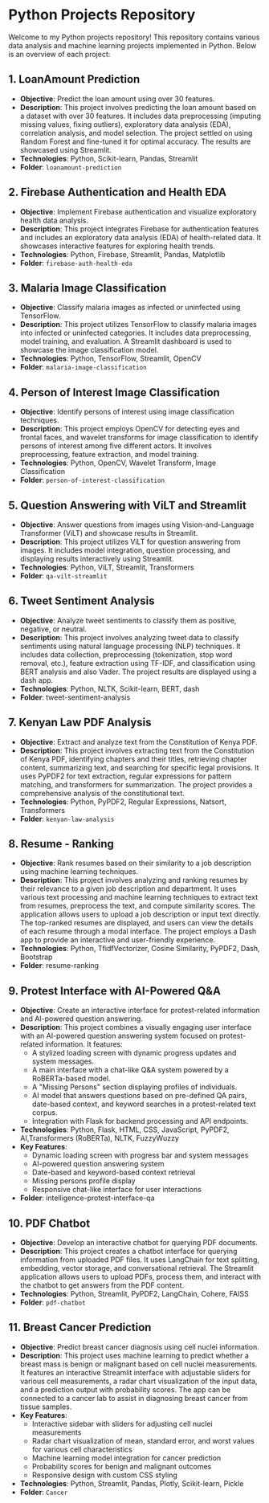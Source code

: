 # Python Projects Repository

Welcome to my Python projects repository! This repository contains various data analysis and machine learning projects implemented in Python. Below is an overview of each project:

## 1. LoanAmount Prediction

- **Objective**: Predict the loan amount using over 30 features.
- **Description**: This project involves predicting the loan amount based on a dataset with over 30 features. It includes data preprocessing (imputing missing values, fixing outliers), exploratory data analysis (EDA), correlation analysis, and model selection. The project settled on using Random Forest and fine-tuned it for optimal accuracy. The results are showcased using Streamlit.
- **Technologies**: Python, Scikit-learn, Pandas, Streamlit
- **Folder**: `loanamount-prediction`

## 2. Firebase Authentication and Health EDA

- **Objective**: Implement Firebase authentication and visualize exploratory health data analysis.
- **Description**: This project integrates Firebase for authentication features and includes an exploratory data analysis (EDA) of health-related data. It showcases interactive features for exploring health trends.
- **Technologies**: Python, Firebase, Streamlit, Pandas, Matplotlib
- **Folder**: `firebase-auth-health-eda`

## 3. Malaria Image Classification

- **Objective**: Classify malaria images as infected or uninfected using TensorFlow.
- **Description**: This project utilizes TensorFlow to classify malaria images into infected or uninfected categories. It includes data preprocessing, model training, and evaluation. A Streamlit dashboard is used to showcase the image classification model.
- **Technologies**: Python, TensorFlow, Streamlit, OpenCV
- **Folder**: `malaria-image-classification`

## 4. Person of Interest Image Classification

- **Objective**: Identify persons of interest using image classification techniques.
- **Description**: This project employs OpenCV for detecting eyes and frontal faces, and wavelet transforms for image classification to identify persons of interest among five different actors. It involves preprocessing, feature extraction, and model training.
- **Technologies**: Python, OpenCV, Wavelet Transform, Image Classification
- **Folder**: `person-of-interest-classification`

## 5. Question Answering with ViLT and Streamlit

- **Objective**: Answer questions from images using Vision-and-Language Transformer (ViLT) and showcase results in Streamlit.
- **Description**: This project utilizes ViLT for question answering from images. It includes model integration, question processing, and displaying results interactively using Streamlit.
- **Technologies**: Python, ViLT, Streamlit, Transformers
- **Folder**: `qa-vilt-streamlit`

## 6. Tweet Sentiment Analysis
- **Objective**: Analyze tweet sentiments to classify them as positive, negative, or neutral.
- **Description**: This project involves analyzing tweet data to classify sentiments using natural language processing (NLP) techniques. It includes data collection, preprocessing (tokenization, stop word removal, etc.), feature extraction using TF-IDF, and classification using BERT analysis and also Vader. The project results are displayed using a dash app.
- **Technologies**: Python, NLTK, Scikit-learn, BERT, dash
- **Folder**: tweet-sentiment-analysis

## 7. Kenyan Law PDF Analysis

- **Objective**: Extract and analyze text from the Constitution of Kenya PDF.
- **Description**: This project involves extracting text from the Constitution of Kenya PDF, identifying chapters and their titles, retrieving chapter content, summarizing text, and searching for specific legal provisions. It uses PyPDF2 for text extraction, regular expressions for pattern matching, and transformers for summarization. The project provides a comprehensive analysis of the constitutional text.
- **Technologies**: Python, PyPDF2, Regular Expressions, Natsort, Transformers
- **Folder**: `kenyan-law-analysis`


## 8. Resume - Ranking
- **Objective**: Rank resumes based on their similarity to a job description using machine learning techniques.
- **Description**: This project involves analyzing and ranking resumes by their relevance to a given job description and department. It uses various text processing and machine learning techniques to extract text from resumes, preprocess the text, and compute similarity scores. The application allows users to upload a job description or input text directly. The top-ranked resumes are displayed, and users can view the details of each resume through a modal interface. The project employs a Dash app to provide an interactive and user-friendly experience.
- **Technologies**: Python, TfidfVectorizer, Cosine Similarity, PyPDF2, Dash, Bootstrap
- **Folder**: resume-ranking

## 9. Protest Interface with AI-Powered Q&A

- **Objective**: Create an interactive interface for protest-related information and AI-powered question answering.
- **Description**: This project combines a visually engaging user interface with an AI-powered question answering system focused on protest-related information. It features:
  - A stylized loading screen with dynamic progress updates and system messages.
  - A main interface with a chat-like Q&A system powered by a RoBERTa-based model.
  - A "Missing Persons" section displaying profiles of individuals.
  - AI model that answers questions based on pre-defined QA pairs, date-based context, and keyword searches in a protest-related text corpus.
  - Integration with Flask for backend processing and API endpoints.
- **Technologies**: Python, Flask, HTML, CSS, JavaScript, PyPDF2, AI,Transformers (RoBERTa), NLTK, FuzzyWuzzy
- **Key Features**:
  - Dynamic loading screen with progress bar and system messages
  - AI-powered question answering system
  - Date-based and keyword-based context retrieval
  - Missing persons profile display
  - Responsive chat-like interface for user interactions
- **Folder**: intelligence-protest-interface-qa

## 10. PDF Chatbot

- **Objective**: Develop an interactive chatbot for querying PDF documents.
- **Description**: This project creates a chatbot interface for querying information from uploaded PDF files. It uses LangChain for text splitting, embedding, vector storage, and conversational retrieval. The Streamlit application allows users to upload PDFs, process them, and interact with the chatbot to get answers from the PDF content.
- **Technologies**: Python, Streamlit, PyPDF2, LangChain, Cohere, FAISS
- **Folder**: `pdf-chatbot`

## 11. Breast Cancer Prediction

- **Objective**: Predict breast cancer diagnosis using cell nuclei information.
- **Description**: This project uses machine learning to predict whether a breast mass is benign or malignant based on cell nuclei measurements. It features an interactive Streamlit interface with adjustable sliders for various cell measurements, a radar chart visualization of the input data, and a prediction output with probability scores. The app can be connected to a cancer lab to assist in diagnosing breast cancer from tissue samples.
- **Key Features**:
  - Interactive sidebar with sliders for adjusting cell nuclei measurements
  - Radar chart visualization of mean, standard error, and worst values for various cell characteristics
  - Machine learning model integration for cancer prediction
  - Probability scores for benign and malignant outcomes
  - Responsive design with custom CSS styling
- **Technologies**: Python, Streamlit, Pandas, Plotly, Scikit-learn, Pickle
- **Folder**: `Cancer`